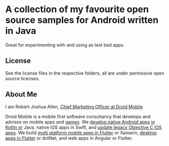 # A collection of my favourite open source samples for Android written in Java

Great for experimenting with and using as test bed apps.
 
## License

See the license files in the respective folders, all are under permissive open source licenses.

## About Me

I am Robert Joshua Allen, [Chief Marketing Officer at Droid Mobile](https://www.droid.mobi/)

Droid Mobile is a mobile first software consultancy that develops and advises on mobile apps and [games](https://www.droid.mobi/cross-platform-mobile-game-development-company.html).
We [develop native Android apps](https://www.droid.mobi/android-mobile-apps-development.html) [in Kotlin or](https://www.droid.mobi/kotlin-android-development-consultancy.html) Java, native iOS apps in Swift, and [update legacy Objective C iOS apps](https://www.droid.mobi/objective-c-ios-development-consultancy.html).
We build [multi platform mobile apps in Flutter](https://www.droid.mobi/cross-platform-mobile-development-consultancy.html) or Xamarin, [desktop apps in Flutter](https://www.droid.mobi/desktop-apps-development.html) or dotNet, and web apps in Angular or Flutter.
 